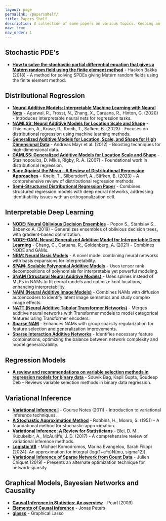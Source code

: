 ```yaml
---
layout: page
permalink: /papersshelf/
title: Papers Shelf
description: A collection of some papers on various topics. Keeping an organized list helps in building mental models and quickly remembering the crux of the work.
nav: true
nav_order: 1
---
```


<!-- _pages/publications.md -->
<!-- <div class="publications"> -->

## Stochastic PDE's

- **[How to solve the stochastic partial differential equation that gives a Matérn random field using the finite element method](https://arxiv.org/abs/1803.03765)** - Haakon Bakka (2018) - A method for solving SPDEs giving Matérn random fields using the finite element method.

## Distributional Regression

- **[Neural Additive Models: Interpretable Machine Learning with Neural Nets](https://arxiv.org/abs/2004.13912)** - Agarwal, R., Frosst, N., Zhang, X., Caruana, R., Hinton, G. (2020) - Introduces interpretable neural nets for regression tasks.
- **[NAMLSS: Neural Additive Models for Location Scale and Shape](https://arxiv.org/abs/2301.11862)** - Thielmann, A., Kruse, R., Kneib, T., Safken, B. (2023) - Focuses on distributional regression using machine learning methods.
- **[Generalized Additive Models for Location, Scale, and Shape for High Dimensional Data](https://academic.oup.com/jrsssc/article/61/3/403/7079619)** - Andreas Mayr et al. (2012) - Boosting techniques for high-dimensional data.
- **[GAMLSS: Generalized Additive Models for Location Scale and Shape](https://www.jstatsoft.org/article/view/v023i07)** - Stasinopoulos, D. Mikis, Rigby, R. A. (2007) - Foundational work in distributional regression.
- **[Rage Against the Mean – A Review of Distributional Regression Approaches](https://www.sciencedirect.com/science/article/pii/S2452306221000824)** - Kneib, T., Silbersdorff, A., Säfken, B. (2023) - A comprehensive review of distributional regression methods.
- **[Semi-Structured Distributional Regression Paper](https://www.tandfonline.com/doi/abs/10.1080/00031305.2022.2164054)** - Combines structured regression models with deep neural networks, addressing identifiability issues with an orthogonalization cell.

## Interpretable Deep Learning

- **[NODE: Neural Oblivious Decision Ensembles](https://arxiv.org/abs/1909.06312)** - Popov S., Stanislav S., Babenko A. (2019) - Generalizes ensembles of oblivious decision trees, with gradient-based optimization.
- **[NODE-GAM: Neural Generalized Additive Model for Interpretable Deep Learning](https://arxiv.org/abs/2106.01613)** - Chang, C., Caruana, R., Goldenberg, A. (2021) - Combines NODE and GAMs.
- **[NBM: Neural Basis Models](https://proceedings.neurips.cc/paper_files/paper/2022/file/37da88965c016dca016514df0e420c72-Paper-Conference.pdf)** - A novel model combining neural networks with basis expansions for interpretability.
- **[SPAM: Scalable Polynomial Additive Models](https://proceedings.neurips.cc/paper_files/paper/2022/file/ee81a23d6b83ac15fbeb5b7a30934e0b-Paper-Conference.pdf)** - Uses tensor rank decompositions of polynomials for interpretable yet powerful modeling.
- **[SNAM (Structural Neural Additive Models)](https://arxiv.org/pdf/2302.09275)** - Uses splines instead of MLPs in NAMs to fit neural models and optimize knot locations, enhancing interpretability.
- **[NAIM (Neural Additive Image Models)](https://arxiv.org/pdf/2405.02295)** - Combines NAMs with diffusion autoencoders to identify latent image semantics and study complex image effects.
- **[NATT (Neural Additive Tabular Transformer Networks)](https://openreview.net/pdf?id=TdJ7lpzAkD)** - Merges additive neural networks with Transformer models to model categorical features using Transformer encoders.
- **[Sparse NAM](https://link.springer.com/chapter/10.1007/978-3-031-43418-1_21)** - Enhances NAMs with group sparsity regularization for feature selection and generalization improvements.
- **[Sparse Interaction Additive Networks](https://proceedings.neurips.cc/paper_files/paper/2022/file/5a3674849d6d6d23ac088b9a2552f323-Paper-Conference.pdf)** - Identifies necessary feature combinations, optimizing the balance between network complexity and model generalizability.

## Regression Models

- **[A review and recommendations on variable selection methods in regression models for binary data](https://arxiv.org/abs/2201.06063)** - Souvik Bag, Kapil Gupta, Soudeep Deb - Reviews variable selection methods in binary data regression.

## Variational Inference

- **[Variational Inference I](https://www.cs.princeton.edu/courses/archive/fall11/cos597C/lectures/variational-inference-i.pdf)** - Course Notes (2011) - Introduction to variational inference techniques.
- **[A Stochastic Approximation Method](https://www.columbia.edu/~ww2040/8100F16/RM51.pdf)** - Robbins, H., Monro, S. (1951) - A foundational method for stochastic approximation.
- **[Variational Inference: A Review for Statisticians](https://arxiv.org/pdf/1601.00670)** - Blei, D. M., Kucukelbir, A., McAuliffe, J. D. (2017) - A comprehensive review of variational inference methods.
- **[Logistic VB](https://arxiv.org/abs/2406.00713)** - Michael Komodromos, Marina Evangelou, Sarah Filippi (2024): An approximation for integral (log(1+e^x)N(mu, sigma^2)).
- **[Variational Inference of Sparse Network from Count Data](https://proceedings.mlr.press/v97/chiquet19a/chiquet19a.pdf)** - Julien Chiquet (2019) - Presents an alternate optimization technique for network sparsity.

## Graphical Models, Bayesian Networks and Causality

- **[Causal Inference in Statistics: An overview](https://www.cs.princeton.edu/courses/archive/fall09/cos597A/papers/Pearl2009.pdf)** - Pearl (2009)
- **[Elements of Causal Inference](https://library.oapen.org/bitstream/handle/20.500.12657/26040/11283.pdf?sequ)** - Jonas Peters
- **[glasso](https://arxiv.org/pdf/0708.3517)** - Graphical Lasso

<!-- <div id="chart"></div>

<script>
const papers = [
  {
    "title": "Solving SPDE giving a Matérn random field using the FEM",
    "author": "H. Bakka",
    "year": 2018,
    "link": "https://arxiv.org/abs/1803.03765",
    "abstract": "",
    "math": 80,
    "statistics": 15,
    "comp_sci": 5,
    "finance": 0
  },
  {
    "title": "The Recovery Theorem",
    "author": "Ross, S.",
    "year": 2015,
    "link": "https://www.jstor.org/stable/30035052",
    "abstract": "Shows how to recover the natural probability measure R from market prices of derivative securities.",
    "math": 0,
    "statistics": 20,
    "comp_sci": 10,
    "finance": 70
  },
  {
    "title": "Variable Selection Methods in regression models for binary data",
    "author": "S. Bag",
    "year": 2017,
    "link": "https://arxiv.org/abs/1601.00670",
    "abstract": "In this paper, we explore four main typologies (test-based, penalty-based, screening-based, and tree-based) of frequentist variable selection methods in logistic regression setup.",
    "math": 0,
    "statistics": 95,
    "comp_sci": 5,
    "finance": 0
  },
  {
    "title": "Neural Additive Models",
    "author": "Agarwal, R., Frosst, N., Zhang, X., Caruana, R., and Hinton, G.",
    "year": 2020,
    "link": "https://arxiv.org/abs/2004.13912",
    "abstract": "Interpretable Machine Learning with Neural Nets",
    "math": 10,
    "statistics": 30,
    "comp_sci": 60,
    "finance": 0
  },
  {
    "title": "NAMLSS: Neural Additive Models for Location Scale and Shape",
    "author": "Thielmann, A., Kruse, R., Kneib, T., Safken, B.",
    "year": 2023,
    "link": "https://arxiv.org/abs/2301.11862",
    "abstract": "Distributional Regression using Machine Learning",
    "math": 10,
    "statistics": 30,
    "comp_sci": 60,
    "finance": 0
  },
  {
    "title": "How Interpretable and Trustworthy are GAMs?",
    "author": "Benjamin L, S Tan, C Chang, G Hooker and R Caruana",
    "year": 2020,
    "link": "https://arxiv.org/abs/2006.06466",
    "abstract": "Which GAM should we trust?",
    "math": 10,
    "statistics": 45,
    "comp_sci": 45,
    "finance": 0
  },
  {
    "title": "Purifying Interaction Effects with the Functional ANOVA",
    "author": "Benjamin L, S Tan, C Chang, G Hooker and R Caruana",
    "year": 2020,
    "link": "https://arxiv.org/abs/1911.04974",
    "abstract": "An Efficient Algorithm for Recovering Identifiable Additive Models",
    "math": 20,
    "statistics": 40,
    "comp_sci": 40,
    "finance": 0
  },
  {
    "title": "Sparse Sequence-to-Sequence Models",
    "author": "B. Peters, V. Niculae and A. Martins ",
    "year": 2019,
    "link": "https://arxiv.org/abs/1905.05702",
    "abstract": "Introduces alpha entmax",
    "math": 30,
    "statistics": 30,
    "comp_sci": 40,
    "finance": 0
  },
  {
    "title": "NODE: Neural Oblivious Decision Ensembles",
    "author": "Popov S., Stanislav S., Babenko A.",
    "year": 2019,
    "link": "https://arxiv.org/abs/1909.06312",
    "abstract": "Generalizes ensembles of oblivious decision trees, but benefits from both end-to-end gradient-based optimization",
    "math": 10,
    "statistics": 60,
    "comp_sci": 30,
    "finance": 0
  },
  {
    "title": "GAMLSS: Generalized Additive Models for Location Scale and Shape",
    "author": "Mikis D., Rigby R.",
    "year": 2007,
    "link": "https://www.jstatsoft.org/article/view/v023i07",
    "abstract": "Foundational work in Distributional Regression",
    "math": 10,
    "statistics": 70,
    "comp_sci": 20,
    "finance": 0
  },
  {
    "title": "NODE-GAM: Neural Generalized Additive Model for Interpretable Deep Learning",
    "author": "C Chang, R Caruana, A Goldenberg",
    "year": 2021,
    "link": "https://arxiv.org/abs/2106.01613",
    "abstract": "Combines Node and GAMs",
    "math": 10,
    "statistics": 70,
    "comp_sci": 20,
    "finance": 0
  },
  {
    "title": "Attention is All You Need",
    "author": "Vaswani, A.",
    "year": 2017,
    "link": "https://arxiv.org/abs/1706.03762",
    "abstract": "Proposed the Transformer architecture, based solely on attention mechanisms, dispensing with recurrence and convolutions entirely.",
    "math": 10,
    "statistics": 20,
    "comp_sci": 70,
    "finance": 0
  },
  {
    "title": "Tab-Transformer: Tabular Data Modeling Using Contextual Embeddings",
    "author": "Huang, X., Khetan, A., Cvitkovic, M., & Karnin, Z.",
    "year": 2020,
    "link": "https://arxiv.org/abs/2012.06678v1",
    "abstract": "Built upon self-attention based Transformers. ",
    "math": 10,
    "statistics": 20,
    "comp_sci": 70,
    "finance": 0
  }
];
</script> -->